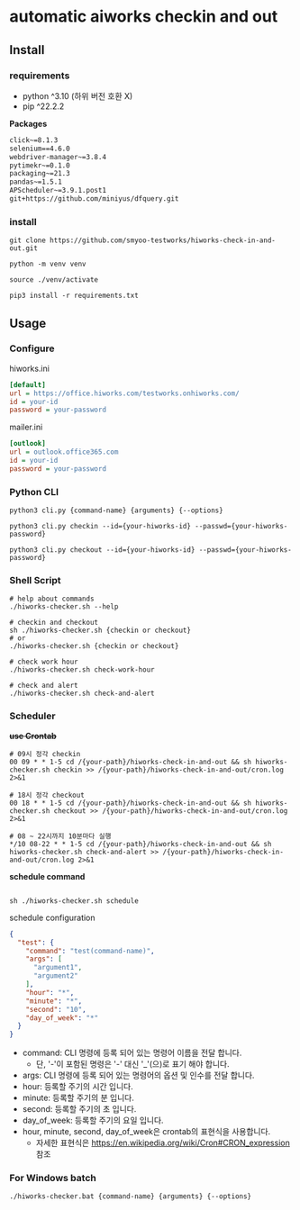 # automatic aiworks checkin and out

## Install

### requirements

- python ^3.10 (하위 버전 호환 X)
- pip ^22.2.2

**Packages**

```requirements.txt
click~=8.1.3
selenium==4.6.0
webdriver-manager~=3.8.4
pytimekr~=0.1.0
packaging~=21.3
pandas~=1.5.1
APScheduler~=3.9.1.post1
git+https://github.com/miniyus/dfquery.git
```

### install

```shell
git clone https://github.com/smyoo-testworks/hiworks-check-in-and-out.git

python -m venv venv

source ./venv/activate

pip3 install -r requirements.txt
```

## Usage

### Configure

hiworks.ini

```ini
[default]
url = https://office.hiworks.com/testworks.onhiworks.com/
id = your-id
password = your-password
```

mailer.ini

```ini
[outlook]
url = outlook.office365.com
id = your-id
password = your-password
```

### Python CLI

```shell
python3 cli.py {command-name} {arguments} {--options}

python3 cli.py checkin --id={your-hiworks-id} --passwd={your-hiworks-password}

python3 cli.py checkout --id={your-hiworks-id} --passwd={your-hiworks-password}
```

### Shell Script

```shell
# help about commands
./hiworks-checker.sh --help

# checkin and checkout
sh ./hiworks-checker.sh {checkin or checkout}
# or
./hiworks-checker.sh {checkin or checkout}

# check work hour
./hiworks-checker.sh check-work-hour

# check and alert
./hiworks-checker.sh check-and-alert

```

### Scheduler

**~~use Crontab~~**

```shell
# 09시 정각 checkin
00 09 * * 1-5 cd /{your-path}/hiworks-check-in-and-out && sh hiworks-checker.sh checkin >> /{your-path}/hiworks-check-in-and-out/cron.log 2>&1

# 18시 정각 checkout
00 18 * * 1-5 cd /{your-path}/hiworks-check-in-and-out && sh hiworks-checker.sh checkout >> /{your-path}/hiworks-check-in-and-out/cron.log 2>&1

# 08 ~ 22시까지 10분마다 실행
*/10 08-22 * * 1-5 cd /{your-path}/hiworks-check-in-and-out && sh hiworks-checker.sh check-and-alert >> /{your-path}/hiworks-check-in-and-out/cron.log 2>&1

```

**schedule command**

```shell

sh ./hiworks-checker.sh schedule

```

schedule configuration

```json
{
  "test": {
    "command": "test(command-name)",
    "args": [
      "argument1",
      "argument2"
    ],
    "hour": "*",
    "minute": "*",
    "second": "10",
    "day_of_week": "*"
  }
}
```

- command: CLI 명령에 등록 되어 있는 명령어 이름을 전달 합니다.
    - 단, '-'이 포함된 명령은 '-' 대신 '_'(으)로 표기 해야 합니다.
- args: CLI 명령에 등록 되어 있는 명령어의 옵션 및 인수를 전달 합니다.
- hour: 등록할 주기의 시간 입니다.
- minute: 등록할 주기의 분 입니다.
- second: 등록할 주기의 초 입니다.
- day_of_week: 등록할 주기의 요일 입니다.
- hour, minute, second, day_of_week은 crontab의 표현식을 사용합니다.
    - 자세한 표현식은 https://en.wikipedia.org/wiki/Cron#CRON_expression 참조

### For Windows batch

```shell
./hiworks-checker.bat {command-name} {arguments} {--options}
```